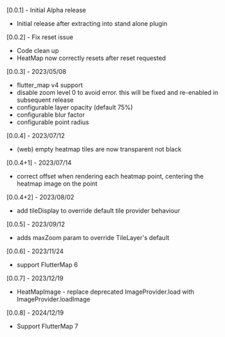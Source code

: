 [0.0.1] - Initial Alpha release
* Initial release after extracting into stand alone plugin

[0.0.2] - Fix reset issue
* Code clean up
* HeatMap now correctly resets after reset requested

[0.0.3] - 2023/05/08
* flutter_map v4 support
* disable zoom level 0 to avoid error. this will be fixed and re-enabled in subsequent release
* configurable layer opacity (default 75%)
* configurable blur factor
* configurable point radius

[0.0.4] - 2023/07/12
* (web) empty heatmap tiles are now transparent not black

[0.0.4+1] - 2023/07/14
* correct offset when rendering each heatmap point, centering the heatmap image on the point

[0.0.4+2] - 2023/08/02
* add tileDisplay to override default tile provider behaviour

[0.0.5] - 2023/09/12
* adds maxZoom param to override TileLayer's default

[0.0.6] - 2023/11/24
* support FlutterMap 6

[0.0.7] - 2023/12/19
* HeatMapImage - replace deprecated ImageProvider.load with ImageProvider.loadImage

[0.0.8] - 2024/12/19
* Support FlutterMap 7